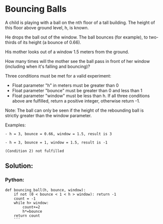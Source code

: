# Bouncing Balls
A child is playing with a ball on the nth floor of a tall building. The height of this floor above ground level, h, is known.

He drops the ball out of the window. The ball bounces (for example), to two-thirds of its height (a bounce of 0.66).

His mother looks out of a window 1.5 meters from the ground.

How many times will the mother see the ball pass in front of her window (including when it's falling and bouncing)?

Three conditions must be met for a valid experiment:
- Float parameter "h" in meters must be greater than 0
- Float parameter "bounce" must be greater than 0 and less than 1
- Float parameter "window" must be less than h.
If all three conditions above are fulfilled, return a positive integer, otherwise return -1.

Note:
The ball can only be seen if the height of the rebounding ball is strictly greater than the window parameter.

Examples:
```
- h = 3, bounce = 0.66, window = 1.5, result is 3

- h = 3, bounce = 1, window = 1.5, result is -1 

(Condition 2) not fulfilled
```

## Solution:
### Python:

```
def bouncing_ball(h, bounce, window):
    if not (0 < bounce < 1 < h > window): return -1
    count = -1 
    while h> window:
        count+=2
        h*=bounce
    return count
    ```